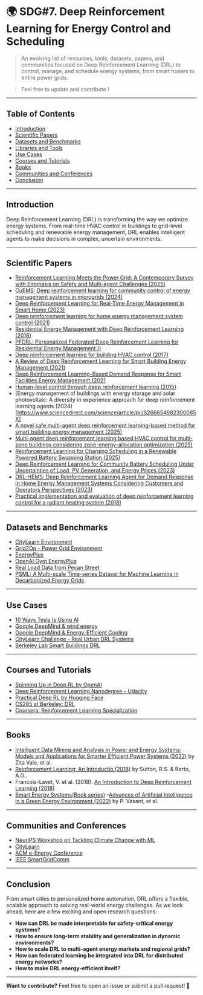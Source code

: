 #  🌍 SDG#7. Deep Reinforcement Learning for Energy Control and Scheduling

> An evolving list of resources, tools, datasets, papers, and communities focused on Deep Reinforcement Learning (DRL) to control, manage, and schedule energy systems, from smart homes to entire power grids.

> Feel free to update and contribute !

---

## Table of Contents

- [Introduction](#introduction)
- [Scientific Papers](#scientific-papers)
- [Datasets and Benchmarks](#datasets-and-benchmarks)
- [Libraries and Tools](#libraries-and-tools)
- [Use Cases](#use-cases)
- [Courses and Tutorials](#courses-and-tutorials)
- [Books](#books)
- [Communities and Conferences](#communities-and-conferences)
- [Conclusion](#conclusion)

---

## Introduction

Deep Reinforcement Learning (DRL) is transforming the way we optimize energy systems. From real-time HVAC control in buildings to grid-level scheduling and renewable energy management, DRL enables intelligent agents to make decisions in complex, uncertain environments. 

---

## Scientific Papers

- [Reinforcement Learning Meets the Power Grid: A Contemporary Survey with Emphasis on Safety and Multi-agent Challenges (2025)](https://www.nowpublishers.com/article/Details/EES-043)
- [CuEMS: Deep reinforcement learning for community control of energy management systems in microgrids (2024)](https://www.sciencedirect.com/science/article/abs/pii/S0378778823010952)
- [Deep Reinforcement Learning for Real-Time Energy Management in Smart Home (2023)](https://ieeexplore.ieee.org/document/10066193)
- [Deep reinforcement learning for home energy management system control (2021)](https://www.sciencedirect.com/science/article/pii/S2666546820300434)
- [Residential Energy Management with Deep Reinforcement Learning (2018)](https://ieeexplore.ieee.org/document/8489210)
- [PFDRL: Personalized Federated Deep Reinforcement Learning for Residential Energy Management ()]()
- [Deep reinforcement learning for building HVAC control (2017)](https://ieeexplore.ieee.org/document/8060306)
- [A Review of Deep Reinforcement Learning for Smart Building Energy Management (2021)](https://ieeexplore.ieee.org/document/9426901)
- [Deep Reinforcement Learning-Based Demand Response for Smart Facilities Energy Management (2021](https://ieeexplore.ieee.org/document/9519534)
- [Human-level control through deep reinforcement learning (2015)](https://www.nature.com/articles/nature14236)
- [Energy management of buildings with energy storage and solar photovoltaic: A diversity in experience approach for deep reinforcement learning agents (2024)[https://www.sciencedirect.com/science/article/pii/S266654682300085X]
- [A novel safe multi-agent deep reinforcement learning-based method for smart building energy management (2025)](https://www.sciencedirect.com/science/article/abs/pii/S0378778825009867)
- [Multi-agent deep reinforcement learning based HVAC control for multi-zone buildings considering zone-energy-allocation optimization (2025)](https://www.sciencedirect.com/science/article/abs/pii/S0378778824013574)
- [Reinforcement Learning for Charging Scheduling in a Renewable Powered Battery Swapping Station (2025)](https://ieeexplore.ieee.org/document/10536668)
- [Deep Reinforcement Learning for Community Battery Scheduling Under Uncertainties of Load, PV Generation, and Energy Prices (2023)](https://ieeexplore.ieee.org/document/10513300)
- [DRL-HEMS: Deep Reinforcement Learning Agent for Demand Response in Home Energy Management Systems Considering Customers and Operators Perspectives (2023)](https://ieeexplore.ieee.org/document/9855534)
- [Practical implementation and evaluation of deep reinforcement learning control for a radiant heating system (2018)](https://dl.acm.org/doi/10.1145/3276774.3276775)
---

## Datasets and Benchmarks

- [CityLearn Environment](https://www.citylearn.net/)
- [Grid2Op - Power Grid Environment](https://grid2op.readthedocs.io/en/latest/user/environment.html)
- [EnergyPlus](https://energyplus.net/)
- [OpenAI Gym EnergyPlus](https://github.com/zhangzhizza/Gym-Eplus)
- [Real Load Data from Pecan Street](https://www.pecanstreet.org/dataport/)
- [PSML: A Multi-scale Time-series Dataset for Machine Learning in Decarbonized Energy Grids](https://zenodo.org/records/5663995)

---

## Use Cases

- [10 Ways Tesla Is Using AI](https://digitaldefynd.com/IQ/tesla-using-ai-case-study/)
- [Google DeepMind & wind energy](https://deepmind.google/discover/blog/machine-learning-can-boost-the-value-of-wind-energy/)
- [Google DeepMind & Energy-Efficient Cooling ](https://www.deeplearning.ai/the-batch/google-deepmind-algorithms-dramatically-boost-energy-efficiency-data-centers/)
- [CityLearn Challenge - Real Urban DRL Systems](https://www.citylearn.net)
- [Berkeley Lab Smart Buildings DRL](https://buildings.lbl.gov)

---

## Courses and Tutorials

- [Spinning Up in Deep RL by OpenAI](https://spinningup.openai.com/en/latest/)
- [Deep Reinforcement Learning Nanodegree – Udacity](https://www.udacity.com/course/deep-reinforcement-learning-nanodegree--nd893)
- [Practical Deep RL by Hugging Face](https://huggingface.co/learn/deep-rl-course/en/unit0/introduction)
- [CS285 at Berkeley: DRL](https://rail.eecs.berkeley.edu/deeprlcourse/)
- [Coursera: Reinforcement Learning Specialization](https://www.coursera.org/specializations/reinforcement-learning)

---

## Books

- [Intelligent Data Mining and Analysis in Power and Energy Systems: Models and Applications for Smarter Efficient Power Systems (2022)](https://onlinelibrary.wiley.com/doi/book/10.1002/9781119834052) by Zita Vale, et al.
- [Reinforcement Learning: An Introductio  (2018)](http://web.stanford.edu/class/psych209/Readings/SuttonBartoIPRLBook2ndEd.pdf)  by Sutton, R.S. & Barto, A.G..
- Francois-Lavet, V. et al. (2018). [An Introduction to Deep Reinforcement Learning (2018)](https://ieeexplore.ieee.org/document/8585411) 
- [Smart Energy Systems(Book series)](https://link.springer.com/series/60150)
-[Advances of Artificial Intelligence in a Green Energy Environment (2022)](https://shop.elsevier.com/books/advances-of-artificial-intelligence-in-a-green-energy-environment/vasant/978-0-323-89785-3) by P. Vasant, et al.


---

## Communities and Conferences

- [NeurIPS Workshop on Tackling Climate Change with ML](https://www.climatechange.ai)
- [CityLearn](https://www.citylearn.net)
- [ACM e-Energy Conference](https://energy.acm.org/conferences/eenergy/)
- [IEEE SmartGridComm](https://www.comsoc.org/conferences-events/ieee-international-conference-communications-control-and-computing-6)

---

## Conclusion

From smart cities to personalized home automation, DRL offers a flexible, scalable approach to solving real-world energy challenges. As we look ahead, here are a few exciting and open research questions:

- **How can DRL be made interpretable for safety-critical energy systems?**
- **How to ensure long-term stability and generalization in dynamic environments?**
- **How to scale DRL to multi-agent energy markets and regional grids?**
- **How can federated learning be integrated into DRL for distributed energy networks?**
- **How to make DRL energy-efficient itself?**

---

**Want to contribute?** Feel free to open an issue or submit a pull request! 🎯
